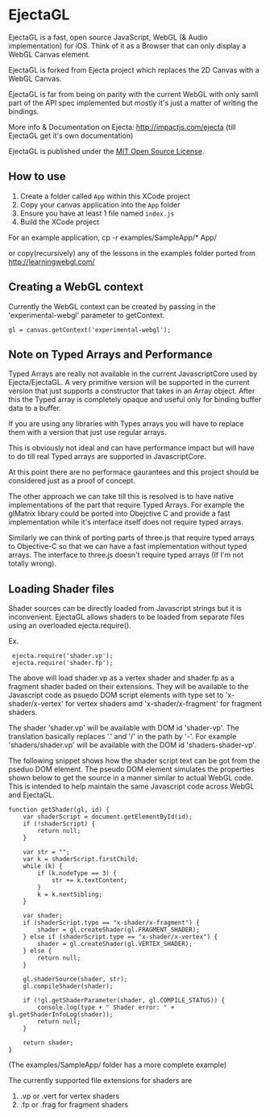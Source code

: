 # EjectaGL

EjectaGL is a fast, open source JavaScript, WebGL (& Audio implementation) for iOS. Think of it as a Browser that can only display a WebGL Canvas element.

EjectaGL is forked from Ejecta project which replaces the 2D Canvas with a WebGL Canvas.

EjectaGL is far from being on parity with the current WebGL with only samll part of the API spec implemented but mostly it's just a matter of writing the bindings. 

More info & Documentation on Ejecta: http://impactjs.com/ejecta
(till EjectaGL get it's own documentation)

EjectaGL is published under the [MIT Open Source License](http://opensource.org/licenses/mit-license.php).


## How to use

1. Create a folder called `App` within this XCode project
2. Copy your canvas application into the `App` folder
3. Ensure you have at least 1 file named `index.js`
4. Build the XCode project

For an example application, 
  cp -r examples/SampleApp/* App/

or copy(recursively) any of the lessons in the examples folder ported from http://learningwebgl.com/ 

## Creating a WebGL context

Currently the WebGL context can be created by passing in the 'experimental-webgl' parameter to getContext.

    gl = canvas.getContext('experimental-webgl');

## Note on Typed Arrays and Performance
Typed Arrays are really not available in the current JavascriptCore used by Ejecta/EjectaGL. A very primitive version will be supported in the current version that just supports a constructor that takes in an Array object. After this the Typed array is completely opaque and useful only for binding buffer data to a buffer.

If you are using any libraries with Types arrays you will have to replace them with a version that just use regular arrays.

This is obviously not ideal and can have performance impact but will have to do till real Typed arrays are supported in JavascriptCore. 

At this point there are no performace gaurantees and this project should be considered just as a proof of concept.

The other approach we can take till this is resolved is to have native implementations of the part that require Typed Arrays. For example the glMatrix library could be ported into Obejctive C and provide a fast implementation while it's interface itself does not require typed arrays.

Similarly we can think of porting parts of three.js that require typed arrays to Objective-C so that we can have a fast implementation without typed arrays. The interface to three.js doesn't require typed arrays (If I'm not totally wrong).

## Loading Shader files
Shader sources can be directly loaded from Javascript strings but it is inconvenient. EjectaGL allows shaders to be loaded from separate files using an overloaded ejecta.require().

Ex.
 
     ejecta.require('shader.vp');
     ejecta.require('shader.fp');

The above will load shader.vp as a vertex shader and shader.fp as a fragment shader baded on their extensions. They will be available to the Javascript code as psuedo DOM script elements with type set to 'x-shader/x-vertex' for vertex shaders amd 'x-shader/x-fragment' for fragment shaders.

The shader 'shader.vp' will be available with DOM id 'shader-vp'. The translation basically replaces '.' and '/' in the path by '-'. For example 'shaders/shader.vp' will be available with the DOM id 'shaders-shader-vp'.

The following snippet shows how the shader script text can be got from the pseduo DOM element. The pseudo DOM element simulates the properties shown below to get the source in a manner similar to actual WebGL code. This is intended to help maintain the same Javascript code across WebGL and EjectaGL.
  
    function getShader(gl, id) { 
        var shaderScript = document.getElementById(id);
        if (!shaderScript) {
            return null;
        }
    
        var str = "";
        var k = shaderScript.firstChild;
        while (k) {
            if (k.nodeType == 3) {
                str += k.textContent;
            }
            k = k.nextSibling;
        }
    
        var shader;
        if (shaderScript.type == "x-shader/x-fragment") {
            shader = gl.createShader(gl.FRAGMENT_SHADER);
        } else if (shaderScript.type == "x-shader/x-vertex") {
            shader = gl.createShader(gl.VERTEX_SHADER);
        } else {
            return null;
        }
    
        gl.shaderSource(shader, str);
        gl.compileShader(shader);
    
        if (!gl.getShaderParameter(shader, gl.COMPILE_STATUS)) {
            console.log(type + " Shader error: " + gl.getShaderInfoLog(shader));
            return null;
        }
    
        return shader;
    }

(The examples/SampleApp/ folder has a more complete example)

The currently supported file extensions for shaders are

1. .vp or .vert for vertex shaders
2. .fp or .frag for fragment shaders 
